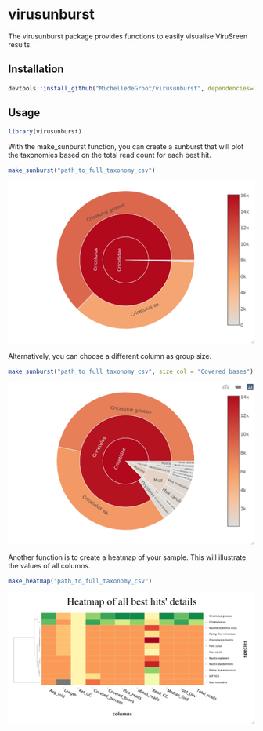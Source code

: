 # virusunburst

The virusunburst package provides functions to easily visualise ViruSreen results. 
## Installation

```r
devtools::install_github("MichelledeGroot/virusunburst", dependencies=TRUE)
```

## Usage

``` r
library(virusunburst)
```

With the make_sunburst function, you can create a sunburst that will plot the taxonomies based on the total read count for each best hit.
``` r
make_sunburst("path_to_full_taxonomy_csv")
```
<img src="man/figures/example_reads.jpeg" width="510"/>

Alternatively, you can choose a different column as group size.
``` r
make_sunburst("path_to_full_taxonomy_csv", size_col = "Covered_bases")
```
<img src="man/figures/example_bases.jpeg" width="510"/>

Another function is to create a heatmap of your sample. This will illustrate the values of all columns.
``` r
make_heatmap("path_to_full_taxonomy_csv")
```
<img src="man/figures/example_heatmap.jpeg" width="510"/>
